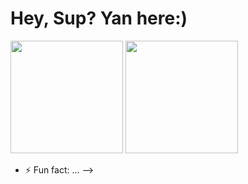 # Hey, Sup? Yan here:)
<div>
  <img height=180px src="https://github-readme-stats.vercel.app/api?username=yanmullerwk&show_icons=true&theme=synthwave"> 
  <img height=180px src="https://github-readme-stats.vercel.app/api/top-langs/?username=yanmullerwk&layout=compact&theme=synthwave">
</div>

- ⚡ Fun fact: ...
-->
